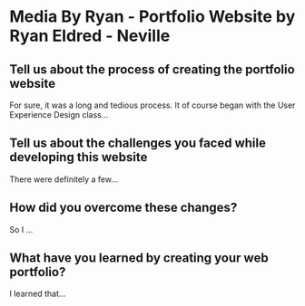 # Media By Ryan - Portfolio Website by Ryan Eldred - Neville
## Tell us about the process of creating the portfolio website
For sure, it was a long and tedious process. It of course began with the User Experience Design class...
## Tell us about the challenges you faced while developing this website
There were definitely a few...
## How did you overcome these changes?
So I ...
## What have you learned by creating your web portfolio?
I learned that...